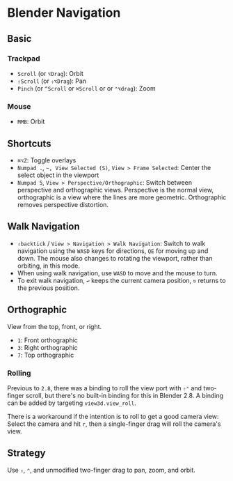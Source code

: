 # Blender Navigation

## Basic

### Trackpad

- `Scroll` (or `⌥Drag`): Orbit
- `⇧Scroll` (or `⇧⌥Drag`): Pan
- `Pinch` (or `^Scroll` or `⌘Scroll` or or `⌃⌥drag`): Zoom

### Mouse

- `MMB`: Orbit

## Shortcuts

- `⌘⌥Z`: Toggle overlays
- `Numpad .`, `~, View Selected (S)`, `View > Frame Selected`: Center the select object in the viewport
- `Numpad 5`, `View > Perspective/Orthographic`: Switch between perspective and orthographic views. Perspective is the normal view, orthographic is a view where the lines are more geometric. Orthographic removes perspective distortion.

## Walk Navigation

- `⇧backtick` / `View > Navigation > Walk Navigation`: Switch to walk navigation using the `WASD` keys for directions, `QE` for moving up and down. The mouse also changes to rotating the viewport, rather than orbiting, in this mode.
- When using walk navigation, use `WASD` to move and the mouse to turn.
- To exit walk navigation, `↩` keeps the current camera position, `⎋` returns to the previous position.

## Orthographic

View from the top, front, or right.

- `1`: Front orthographic
- `3`: Right orthographic
- `7`: Top orthographic

### Rolling

Previous to `2.8`, there was a binding to roll the view port with `⇧⌃` and two-finger scroll, but there's no built-in binding for this in Blender 2.8. A binding can be added by targeting `view3d.view_roll`.

There is a workaround if the intention is to roll to get a good camera view: Select the camera and hit `r`, then a single-finger drag will roll the camera's view.

## Strategy

Use `⇧`, `⌃`, and unmodified two-finger drag to pan, zoom, and orbit.

